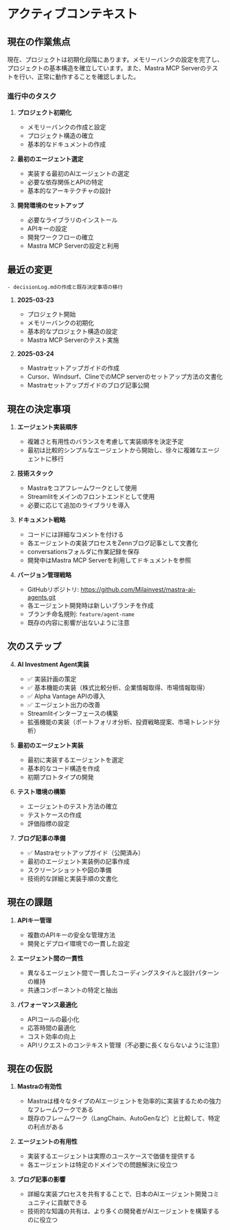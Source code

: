 # アクティブコンテキスト

## 現在の作業焦点

現在、プロジェクトは初期化段階にあります。メモリーバンクの設定を完了し、プロジェクトの基本構造を確立しています。また、Mastra MCP Serverのテストを行い、正常に動作することを確認しました。

### 進行中のタスク

1. **プロジェクト初期化**
   - メモリーバンクの作成と設定
   - プロジェクト構造の確立
   - 基本的なドキュメントの作成

2. **最初のエージェント選定**
   - 実装する最初のAIエージェントの選定
   - 必要な依存関係とAPIの特定
   - 基本的なアーキテクチャの設計

3. **開発環境のセットアップ**
   - 必要なライブラリのインストール
   - APIキーの設定
   - 開発ワークフローの確立
   - Mastra MCP Serverの設定と利用

## 最近の変更


    - decisionLog.mdの作成と既存決定事項の移行
1. **2025-03-23**
   - プロジェクト開始
   - メモリーバンクの初期化
   - 基本的なプロジェクト構造の設定
   - Mastra MCP Serverのテスト実施

2. **2025-03-24**
   - Mastraセットアップガイドの作成
   - Cursor、Windsurf、ClineでのMCP serverのセットアップ方法の文書化
   - Mastraセットアップガイドのブログ記事公開

## 現在の決定事項

1. **エージェント実装順序**
   - 複雑さと有用性のバランスを考慮して実装順序を決定予定
   - 最初は比較的シンプルなエージェントから開始し、徐々に複雑なエージェントに移行

2. **技術スタック**
   - Mastraをコアフレームワークとして使用
   - Streamlitをメインのフロントエンドとして使用
   - 必要に応じて追加のライブラリを導入

3. **ドキュメント戦略**
   - コードには詳細なコメントを付ける
   - 各エージェントの実装プロセスをZennブログ記事として文書化
   - conversationsフォルダに作業記録を保存
   - 開発中はMastra MCP Serverを利用してドキュメントを参照

4. **バージョン管理戦略**
   - GitHubリポジトリ: https://github.com/Milainvest/mastra-ai-agents.git
   - 各エージェント開発時は新しいブランチを作成
   - ブランチ命名規則: `feature/agent-name`
   - 既存の内容に影響が出ないように注意

## 次のステップ


4. **AI Investment Agent実装**
   - ✅ 実装計画の策定
   - ✅ 基本機能の実装（株式比較分析、企業情報取得、市場情報取得）
   - ✅ Alpha Vantage APIの導入
   - ✅ エージェント出力の改善
   - Streamlitインターフェースの構築
   - 拡張機能の実装（ポートフォリオ分析、投資戦略提案、市場トレンド分析）
1. **最初のエージェント実装**
   - 最初に実装するエージェントを選定
   - 基本的なコード構造を作成
   - 初期プロトタイプの開発

2. **テスト環境の構築**
   - エージェントのテスト方法の確立
   - テストケースの作成
   - 評価指標の設定

3. **ブログ記事の準備**
   - ✅ Mastraセットアップガイド（公開済み）
   - 最初のエージェント実装例の記事作成
   - スクリーンショットや図の準備
   - 技術的な詳細と実装手順の文書化

## 現在の課題

1. **APIキー管理**
   - 複数のAPIキーの安全な管理方法
   - 開発とデプロイ環境での一貫した設定

2. **エージェント間の一貫性**
   - 異なるエージェント間で一貫したコーディングスタイルと設計パターンの維持
   - 共通コンポーネントの特定と抽出

3. **パフォーマンス最適化**
   - APIコールの最小化
   - 応答時間の最適化
   - コスト効率の向上
   - APIリクエストのコンテキスト管理（不必要に長くならないように注意）

## 現在の仮説

1. **Mastraの有効性**
   - Mastraは様々なタイプのAIエージェントを効率的に実装するための強力なフレームワークである
   - 既存のフレームワーク（LangChain、AutoGenなど）と比較して、特定の利点がある

2. **エージェントの有用性**
   - 実装するエージェントは実際のユースケースで価値を提供する
   - 各エージェントは特定のドメインでの問題解決に役立つ

3. **ブログ記事の影響**
   - 詳細な実装プロセスを共有することで、日本のAIエージェント開発コミュニティに貢献できる
   - 技術的な知識の共有は、より多くの開発者がAIエージェントを構築するのに役立つ
